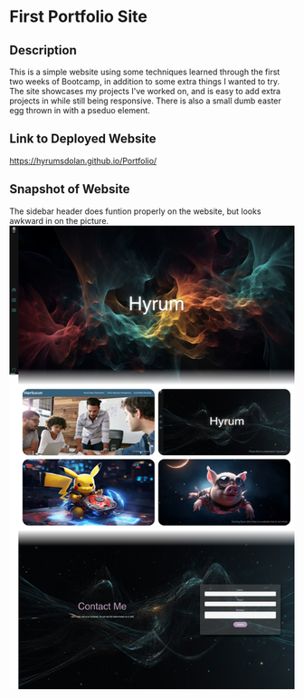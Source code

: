 # First Portfolio Site

## Description
This is a simple website using some techniques learned through the first two weeks of Bootcamp, in addition to some extra things I wanted to try. The site showcases my projects I've worked on, and is easy to add extra projects in while still being responsive. There is also a small dumb easter egg thrown in with a pseduo element.

## Link to Deployed Website
https://hyrumsdolan.github.io/Portfolio/

## Snapshot of Website
The sidebar header does funtion properly on the website, but looks awkward in on the picture.
![Site Snapshot](./Assets/Images/Snapshot_README.jpeg)


